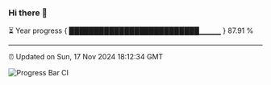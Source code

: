 ### Hi there 👋

⏳ Year progress { ██████████████████████████▁▁▁▁ } 87.91 %

---

⏰ Updated on Sun, 17 Nov 2024 18:12:34 GMT

![Progress Bar CI](https://github.com/Shyam-Makwana/GitHub-Actions-Demo/workflows/Progress%20Bar%20CI/badge.svg)
